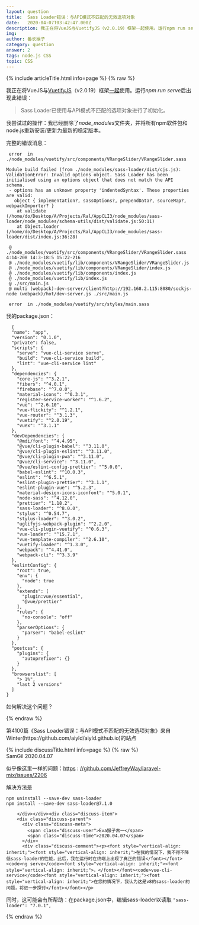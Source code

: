 ```yaml
---
layout: question
title:  Sass Loader错误：与API模式不匹配的无效选项对象
date:   2020-04-07T03:42:47.000Z
description: 我正在将VueJS与VuetifyJS（v2.0.19）框架一起使用。运行npm run serve后出现此错误：  Sass Loader已使用与...
img: 
author: 番长猴子
category: question
answer: 2
tags: node.js CSS
topic: CSS
---
```

<div class="article-root">
  <div class="article">
    {% include articleTitle.html info=page %}
    {% raw %}
    <div class="article-content"><p><font style="vertical-align: inherit;"><font style="vertical-align: inherit;">我正在将VueJS与</font></font><a href="https://vuetifyjs.com" rel="noreferrer"><font style="vertical-align: inherit;"><font style="vertical-align: inherit;">VuetifyJS</font></font></a><font style="vertical-align: inherit;"><font style="vertical-align: inherit;">（v2.0.19）</font><font style="vertical-align: inherit;">框架</font><a href="https://vuetifyjs.com" rel="noreferrer"><font style="vertical-align: inherit;">一起</font></a><font style="vertical-align: inherit;">使用</font><font style="vertical-align: inherit;">。</font><font style="vertical-align: inherit;">运行</font></font><em><font style="vertical-align: inherit;"><font style="vertical-align: inherit;">npm run serve</font></font></em><font style="vertical-align: inherit;"><font style="vertical-align: inherit;">后出现此错误</font><font style="vertical-align: inherit;">：</font></font></p>

<blockquote>
  <p><font style="vertical-align: inherit;"><font style="vertical-align: inherit;">Sass Loader已使用与API模式不匹配的选项对象进行了初始化。</font></font></p>
</blockquote>

<p><font style="vertical-align: inherit;"><font style="vertical-align: inherit;">我尝试过的操作：我已经删除了</font></font><em><font style="vertical-align: inherit;"><font style="vertical-align: inherit;">node_modules</font></font></em><font style="vertical-align: inherit;"><font style="vertical-align: inherit;">文件夹，并将所有npm软件包和node.js重新安装/更新为最新的稳定版本。   </font></font></p>

<p><font style="vertical-align: inherit;"><font style="vertical-align: inherit;">完整的错误消息：</font></font></p>

<pre><code> error  in ./node_modules/vuetify/src/components/VRangeSlider/VRangeSlider.sass<font></font>
<font></font>
Module build failed (from ./node_modules/sass-loader/dist/cjs.js):<font></font>
ValidationError: Invalid options object. Sass Loader has been initialised using an options object that does not match the API schema.<font></font>
 - options has an unknown property 'indentedSyntax'. These properties are valid:<font></font>
   object { implementation?, sassOptions?, prependData?, sourceMap?, webpackImporter? }<font></font>
    at validate (/home/do/Desktop/A/Projects/Ral/AppCLI3/node_modules/sass-loader/node_modules/schema-utils/dist/validate.js:50:11)<font></font>
    at Object.loader (/home/do/Desktop/A/Projects/Ral/AppCLI3/node_modules/sass-loader/dist/index.js:36:28)<font></font>
<font></font>
 @ ./node_modules/vuetify/src/components/VRangeSlider/VRangeSlider.sass 4:14-208 14:3-18:5 15:22-216<font></font>
 @ ./node_modules/vuetify/lib/components/VRangeSlider/VRangeSlider.js<font></font>
 @ ./node_modules/vuetify/lib/components/VRangeSlider/index.js<font></font>
 @ ./node_modules/vuetify/lib/components/index.js<font></font>
 @ ./node_modules/vuetify/lib/index.js<font></font>
 @ ./src/main.js<font></font>
 @ multi (webpack)-dev-server/client?http://192.168.2.115:8080/sockjs-node (webpack)/hot/dev-server.js ./src/main.js<font></font>
<font></font>
 error  in ./node_modules/vuetify/src/styles/main.sass<font></font>
</code></pre>

<p><font style="vertical-align: inherit;"><font style="vertical-align: inherit;">我的package.json：</font></font></p>

<pre><code>  {<font></font>
  "name": "app",<font></font>
  "version": "0.1.0",<font></font>
  "private": false,<font></font>
  "scripts": {<font></font>
    "serve": "vue-cli-service serve",<font></font>
    "build": "vue-cli-service build",<font></font>
    "lint": "vue-cli-service lint"<font></font>
  },<font></font>
  "dependencies": {<font></font>
    "core-js": "^3.2.1",<font></font>
    "fibers": "^4.0.1",<font></font>
    "firebase": "^7.0.0",<font></font>
    "material-icons": "^0.3.1",<font></font>
    "register-service-worker": "^1.6.2",<font></font>
    "vue": "^2.6.10",<font></font>
    "vue-flickity": "^1.2.1",<font></font>
    "vue-router": "^3.1.3",<font></font>
    "vuetify": "^2.0.19",<font></font>
    "vuex": "^3.1.1"<font></font>
  },<font></font>
  "devDependencies": {<font></font>
    "@mdi/font": "^4.4.95",<font></font>
    "@vue/cli-plugin-babel": "^3.11.0",<font></font>
    "@vue/cli-plugin-eslint": "^3.11.0",<font></font>
    "@vue/cli-plugin-pwa": "^3.11.0",<font></font>
    "@vue/cli-service": "^3.11.0",<font></font>
    "@vue/eslint-config-prettier": "^5.0.0",<font></font>
    "babel-eslint": "^10.0.3",<font></font>
    "eslint": "^6.5.1",<font></font>
    "eslint-plugin-prettier": "^3.1.1",<font></font>
    "eslint-plugin-vue": "^5.2.3",<font></font>
    "material-design-icons-iconfont": "^5.0.1",<font></font>
    "node-sass": "^4.12.0",<font></font>
    "prettier": "1.18.2",<font></font>
    "sass-loader": "^8.0.0",<font></font>
    "stylus": "^0.54.7",<font></font>
    "stylus-loader": "^3.0.2",<font></font>
    "uglifyjs-webpack-plugin": "^2.2.0",<font></font>
    "vue-cli-plugin-vuetify": "^0.6.3",<font></font>
    "vue-loader": "^15.7.1",<font></font>
    "vue-template-compiler": "^2.6.10",<font></font>
    "vuetify-loader": "^1.3.0",<font></font>
    "webpack": "^4.41.0",<font></font>
    "webpack-cli": "^3.3.9"<font></font>
  },<font></font>
  "eslintConfig": {<font></font>
    "root": true,<font></font>
    "env": {<font></font>
      "node": true<font></font>
    },<font></font>
    "extends": [<font></font>
      "plugin:vue/essential",<font></font>
      "@vue/prettier"<font></font>
    ],<font></font>
    "rules": {<font></font>
      "no-console": "off"<font></font>
    },<font></font>
    "parserOptions": {<font></font>
      "parser": "babel-eslint"<font></font>
    }<font></font>
  },<font></font>
  "postcss": {<font></font>
    "plugins": {<font></font>
      "autoprefixer": {}<font></font>
    }<font></font>
  },<font></font>
  "browserslist": [<font></font>
    "&gt; 1%",<font></font>
    "last 2 versions"<font></font>
  ]<font></font>
}<font></font>
</code></pre>

<p><font style="vertical-align: inherit;"><font style="vertical-align: inherit;">如何解决这个问题？</font></font></p></div>
    {% endraw %}
  </div>
  <p class="winter_mark">第4100篇《Sass Loader错误：与API模式不匹配的无效选项对象》来自Winter(https://github.com/aiyld/aiyld.github.io)的站点</p>
  <div class="discuss-wrapper">
    {% include discussTitle.html info=page %}
    {% raw %}
    <div class="discuss-list">
    <div class="discuss-item">
        <div class="discuss-parent">
          <div class="discuss-meta">
            <span class="discuss-user">SamGil</span>
            <span class="discuss-time">2020.04.07</span>
          </div>
          <div class="discuss-comment"><p><font style="vertical-align: inherit;"><font style="vertical-align: inherit;">似乎像这里一样的问题：</font><a href="https://github.com/JeffreyWay/laravel-mix/issues/2206" rel="noreferrer"><font style="vertical-align: inherit;">https</font></a><font style="vertical-align: inherit;"> :
 </font></font><a href="https://github.com/JeffreyWay/laravel-mix/issues/2206" rel="noreferrer"><font style="vertical-align: inherit;"><font style="vertical-align: inherit;">//github.com/JeffreyWay/laravel-mix/issues/2206</font></font></a></p>

<p><font style="vertical-align: inherit;"><font style="vertical-align: inherit;">解决方法是 </font></font></p>

<pre><code>npm uninstall --save-dev sass-loader<font></font>
npm install --save-dev sass-loader@7.1.0<font></font>
</code></pre></div>
        </div></div><div class="discuss-item">
        <div class="discuss-parent">
          <div class="discuss-meta">
            <span class="discuss-user">Eva猴子古一</span>
            <span class="discuss-time">2020.04.07</span>
          </div>
          <div class="discuss-comment"><p><font style="vertical-align: inherit;"><font style="vertical-align: inherit;">在我的情况下，我不得不降低sass-loader的性能，此后，我在运行时在终端上出现了真正的错误</font></font><code>ng serve</code><font style="vertical-align: inherit;"><font style="vertical-align: inherit;">，</font></font><code>vue-cli-service</code><font style="vertical-align: inherit;"><font style="vertical-align: inherit;">在您的情况下，我认为这是v8的sass-loader的问题，将进一步探讨</font></font></p>

<p><font style="vertical-align: inherit;"><font style="vertical-align: inherit;">同时，这可能会有所帮助：在package.json中，编辑sass-loader以读取 </font></font><code>"sass-loader": "7.0.1",
</code></p></div>
        </div></div>
    </div>
    {% endraw %}
  </div>
<div>
